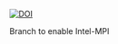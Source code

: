 [![DOI](https://zenodo.org/badge/206812423.svg)](https://zenodo.org/badge/latestdoi/206812423)

Branch to enable Intel-MPI
